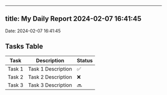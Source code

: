 
---
title: My Daily Report 2024-02-07 16:41:45
---

Date: 2024-02-07 16:41:45

## Tasks Table

| Task | Description | Status |
|------|-------------|--------|
| Task 1 | Task 1 Description | ✅ |
| Task 2 | Task 2 Description | ❌ |
| Task 3 | Task 3 Description | 🔜 |
